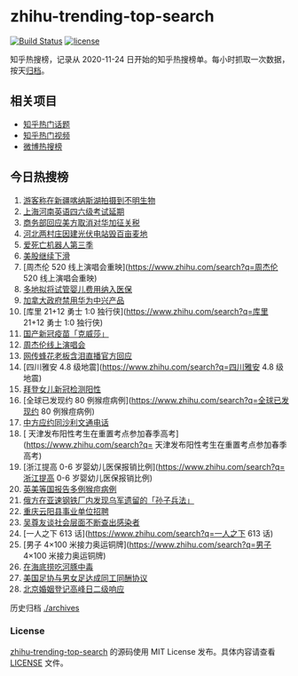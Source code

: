 # zhihu-trending-top-search

[![Build Status](https://github.com/justjavac/zhihu-trending-top-search/workflows/ci/badge.svg?branch=main)](https://github.com/justjavac/zhihu-trending-top-search/actions)
[![license](https://img.shields.io/github/license/justjavac/zhihu-trending-top-search)](https://github.com/justjavac/zhihu-trending-top-search/blob/main/LICENSE)

知乎热搜榜，记录从 2020-11-24 日开始的知乎热搜榜单。每小时抓取一次数据，按天[归档](./archives)。

## 相关项目

- [知乎热门话题](https://github.com/justjavac/zhihu-trending-hot-questions)
- [知乎热门视频](https://github.com/justjavac/zhihu-trending-hot-video)
- [微博热搜榜](https://github.com/justjavac/weibo-trending-hot-search)

## 今日热搜榜

<!-- BEGIN -->
<!-- 最后更新时间 Sat May 21 2022 10:15:54 GMT+0800 (China Standard Time) -->

1. [游客称在新疆喀纳斯湖拍摄到不明生物](https://www.zhihu.com/search?q=游客称在新疆喀纳斯湖拍摄到不明生物)
1. [上海河南英语四六级考试延期](https://www.zhihu.com/search?q=上海河南英语四六级考试延期)
1. [商务部回应美方取消对华加征关税](https://www.zhihu.com/search?q=商务部回应美方取消对华加征关税)
1. [河北两村庄因建光伏电站毁百亩麦地](https://www.zhihu.com/search?q=河北两村庄因建光伏电站毁百亩麦地)
1. [爱死亡机器人第三季](https://www.zhihu.com/search?q=爱死亡机器人第三季)
1. [美股继续下滑](https://www.zhihu.com/search?q=美股继续下滑)
1. [周杰伦 520 线上演唱会重映](https://www.zhihu.com/search?q=周杰伦 520 线上演唱会重映)
1. [多地拟将试管婴儿费用纳入医保](https://www.zhihu.com/search?q=多地拟将试管婴儿费用纳入医保)
1. [加拿大政府禁用华为中兴产品](https://www.zhihu.com/search?q=加拿大政府禁用华为中兴产品)
1. [库里 21+12 勇士 1:0 独行侠](https://www.zhihu.com/search?q=库里 21+12 勇士 1:0 独行侠)
1. [国产新冠疫苗「克威莎」](https://www.zhihu.com/search?q=国产新冠疫苗「克威莎」)
1. [周杰伦线上演唱会](https://www.zhihu.com/search?q=周杰伦线上演唱会)
1. [网传蜂花老板含泪直播官方回应](https://www.zhihu.com/search?q=网传蜂花老板含泪直播官方回应)
1. [四川雅安 4.8 级地震](https://www.zhihu.com/search?q=四川雅安 4.8 级地震)
1. [拜登女儿新冠检测阳性](https://www.zhihu.com/search?q=拜登女儿新冠检测阳性)
1. [全球已发现约 80 例猴痘病例](https://www.zhihu.com/search?q=全球已发现约 80 例猴痘病例)
1. [中方应约同沙利文通电话](https://www.zhihu.com/search?q=中方应约同沙利文通电话)
1. [ 天津发布阳性考生在重置考点参加春季高考](https://www.zhihu.com/search?q= 天津发布阳性考生在重置考点参加春季高考)
1. [浙江提高 0-6 岁婴幼儿医保报销比例](https://www.zhihu.com/search?q=浙江提高 0-6 岁婴幼儿医保报销比例)
1. [英美等国报告多例猴痘病例](https://www.zhihu.com/search?q=英美等国报告多例猴痘病例)
1. [俄方在亚速钢铁厂内发现乌军遗留的「孙子兵法」](https://www.zhihu.com/search?q=俄方在亚速钢铁厂内发现乌军遗留的「孙子兵法」)
1. [重庆云阳县事业单位招聘](https://www.zhihu.com/search?q=重庆云阳县事业单位招聘)
1. [吴尊友谈社会层面不断查出感染者](https://www.zhihu.com/search?q=吴尊友谈社会层面不断查出感染者)
1. [一人之下 613 话](https://www.zhihu.com/search?q=一人之下 613 话)
1. [男子 4×100 米接力奥运铜牌](https://www.zhihu.com/search?q=男子 4×100 米接力奥运铜牌)
1. [在海底捞吃河豚中毒](https://www.zhihu.com/search?q=在海底捞吃河豚中毒)
1. [美国足协与男女足达成同工同酬协议](https://www.zhihu.com/search?q=美国足协与男女足达成同工同酬协议)
1. [北京婚姻登记高峰日二级响应](https://www.zhihu.com/search?q=北京婚姻登记高峰日二级响应)

<!-- END -->

历史归档 [./archives](./archives)

### License

[zhihu-trending-top-search](https://github.com/justjavac/zhihu-trending-top-search)
的源码使用 MIT License 发布。具体内容请查看 [LICENSE](./LICENSE) 文件。
